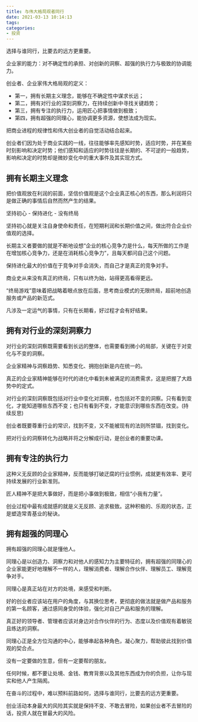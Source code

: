 ```yaml
---
title: 与伟大格局观者同行
date: 2021-03-13 10:14:13
tags:
categories:
- 投资
---
```


选择与谁同行，比要去的远方更重要。

企业家的能力：对不确定性的承担、对创新的洞察、超强的执行力与极致的协调能力。

创业者、企业家伟大格局观的定义：
- 第一，拥有长期主义理念，能够在不确定性中谋求长远；
- 第二，拥有对行业的深刻洞察力，在持续创新中寻找关键趋势；
- 第三，拥有专注的执行力，运用匠心把事情做到极致；
- 第四，拥有超强的同理心，能协调更多资源，使想法成为现实。

把商业进程的规律性和伟大创业者的自觉活动结合起来。

创业者们因为处于商业实践的一线，往往能够率先感知时势，适应时势，并在某些时刻影响和决定时势；他们感知和适应的时势往往是长期的、不可逆的一般趋势，影响和决定的时势却是微妙变化中的重大事件及其实现方式。


## 拥有长期主义理念

把价值观放在利润的前面，坚信价值观是这个企业真正核心的东西，那么利润将只是做正确的事情后自然而然产生的结果。

坚持初心 - 保持进化 - 没有终局

坚持初心就是关注自身使命和责任，在短期利润和长期价值之间，做出符合企业价值观的选择。

长期主义者要做的就是不断地设想“企业的核心竞争力是什么，每天所做的工作是在增加核心竞争力，还是在消耗核心竞争力”，且每天都问自己这个问题。

保持进化最大的价值在于竞争对手会消失，而自己才是真正的竞争对手。

商业史从来没有真正的终局，只有以终为始，站得更高看得更远。

“终局游戏”意味着把战略着眼点放在后面，思考商业模式的无限终局，超前地创造服务或产品的新范式。

凡涉及一定运气的事情，只有在长期看，好过程才会有好结果。


## 拥有对行业的深刻洞察力

对行业的深刻洞察既需要看到长远的整体，也需要看到微小的局部，关键在于对变化与不变的洞察。

企业家精神与洞察趋势、知悉变化、拥抱创新是内在统一的。

真正的企业家精神能够在时代的进化中看到未被满足的消费需求，这是把握了大趋势中的定式。

对行业的深刻洞察既包括对行业中变化对洞察，也包括对不变的洞察。只有看到变化，才能知道哪些东西不变；也只有看到不变，才能意识到哪些东西在改变。(持续反思)

创业者既要尊重行业的常识，找到不变，又不能被现有的法则所禁锢，找到变化。

把对行业的洞察转化为战略并将之分解成行动，是创业者的重要功课。


## 拥有专注的执行力

这种义无反顾的企业家精神，反而能够打破迂腐的行业惯例，成就更有效率、更可持续发展的行业新准则。

匠人精神不是把大事做好，而是把小事做到极致，相信“小我有力量”。

创业过程中最有成就感的就是义无反顾、追求极致。这种积极的、乐观的状态，正是塑造常青基业的秘诀。


## 拥有超强的同理心

拥有超强的同理心就是懂他人。

同理心是以创造力、洞察力和对他人的感知力为主要特征的，拥有超强的同理心的企业家能更好地理解不一样的人，理解消费者、理解合作伙伴、理解员工、理解竞争对手。

同理心是真正站在对方的处境，来感受和判断。

好的创业者应该站在用户的角度，与其换位思考，更彻底的做法就是做产品和服务的第一名顾客，通过感同身受的体验，强化对自己产品和服务的理解。

真正好的领导者、管理者应该对身边对合作伙伴的行为、态度以及价值观有着敏锐且练达的洞察。

同理心正是全方位沟通的中心，能够串起各种角色，凝心聚力，帮助彼此找到价值观的契合点。

没有一定要做的生意，但有一定要帮的朋友。

任何时候，都不要让处境、金钱、教育背景以及其他东西成为你的负担，让你与现实和他人产生隔阂。


在奋斗的过程中，难以预料前路如何，选择与谁同行，比要去的远方更重要。

创业活动本身最大的风险其实就是保持不变、不敢去冒险，如果创业者不去冒险的话，投资人就在冒最大的风险。